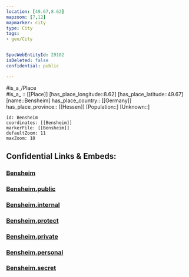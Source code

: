 ```yaml
---
location: [49.67,8.62] 
mapzoom: [7,12] 
mapmarker: city 
type: City
tags:
- geo/City


SpocWebEntityId: 29102
isDeleted: false
confidential: public

---
```

#is_a_/Place  
#is_a_ :: [[Place]] 
[has_place_longitude::8.62] 
[has_place_latitude::49.67] 
[name::Bensheim] 
has_place_country:: [[Germany]]  
has_place_province:: [[Hessen]] 
[Population::] 
[Unknown::] 


```leaflet
id: Bensheim
coordinates: [[Bensheim]] 
markerFile: [[Bensheim]] 
defaultZoom: 11 
maxZoom: 18
```


## Confidential Links & Embeds: 

### [Bensheim](/_Standards/Earth/Continent/Europe/Europe~Central/Germany/Germany~West/Hessen/counties~Hessen/Bergstraße/cities~Bergstraße/Bensheim.md) 

### [Bensheim.public](/_public/Earth/Continent/Europe/Europe~Central/Germany/Germany~West/Hessen/counties~Hessen/Bergstraße/cities~Bergstraße/Bensheim.public.md) 

### [Bensheim.internal](/_internal/Earth/Continent/Europe/Europe~Central/Germany/Germany~West/Hessen/counties~Hessen/Bergstraße/cities~Bergstraße/Bensheim.internal.md) 

### [Bensheim.protect](/_protect/Earth/Continent/Europe/Europe~Central/Germany/Germany~West/Hessen/counties~Hessen/Bergstraße/cities~Bergstraße/Bensheim.protect.md) 

### [Bensheim.private](/_private/Earth/Continent/Europe/Europe~Central/Germany/Germany~West/Hessen/counties~Hessen/Bergstraße/cities~Bergstraße/Bensheim.private.md) 

### [Bensheim.personal](/_personal/Earth/Continent/Europe/Europe~Central/Germany/Germany~West/Hessen/counties~Hessen/Bergstraße/cities~Bergstraße/Bensheim.personal.md) 

### [Bensheim.secret](/_secret/Earth/Continent/Europe/Europe~Central/Germany/Germany~West/Hessen/counties~Hessen/Bergstraße/cities~Bergstraße/Bensheim.secret.md)

